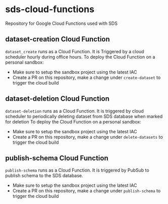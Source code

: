 # sds-cloud-functions

Repository for Google Cloud Functions used with SDS

## dataset-creation Cloud Function

`dataset_create` runs as a Cloud Function. It is Triggered by a cloud scheduler hourly during office hours.
To deploy the Cloud Function on a personal sandbox:

- Make sure to setup the sandbox project using the latest IAC
- Create a PR on this repository, make a change under `create-dataset` to trigger the cloud build

## dataset-deletion Cloud Function

`dataset-deletion` runs as a Cloud Function. It is triggered by cloud scheduler to periodically deleting dataset from SDS database when marked for deletion
To deploy the Cloud Function on a personal sandbox:

- Make sure to setup the sandbox project using the latest IAC
- Create a PR on this repository, make a change under `delete-datasets` to trigger the cloud build

## publish-schema Cloud Function

`publish-schema` runs as a Cloud Function. It is triggered by PubSub to publish schema to the SDS database.

- Make sure to setup the sandbox project using the latest IAC
- Create a PR on this repository, make a change under `publish-schema` to trigger the cloud build
